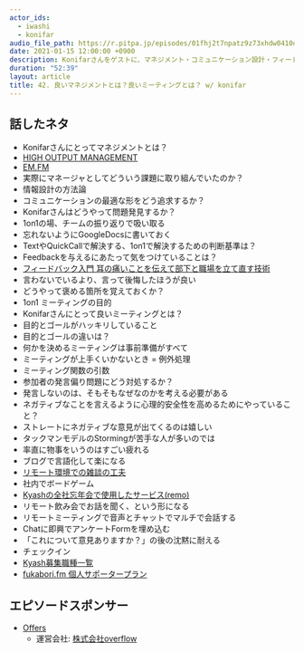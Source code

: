 ```yaml
---
actor_ids:
  - iwashi
  - konifar
audio_file_path: https://r.pitpa.jp/episodes/01fhj2t7npatz9z73xhdw0410d.mp3
date: 2021-01-15 12:00:00 +0900
description: Konifarさんをゲストに、マネジメント・コミュニケーション設計・フィードバックプラクティス・ミーティングなどについて語っていただいたエピソードです。
duration: "52:39"
layout: article
title: 42. 良いマネジメントとは？良いミーティングとは？ w/ konifar
---
```


## 話したネタ

- Konifarさんにとってマネジメントとは？
- [HIGH OUTPUT MANAGEMENT](https://amzn.to/3iiEdkP)
- [EM.FM](https://anchor.fm/em-fm)
- 実際にマネージャとしてどういう課題に取り組んでいたのか？
- 情報設計の方法論
- コミュニケーションの最適な形をどう追求するか？
- Konifarさんはどうやって問題発見するか？
- 1on1の場、チームの振り返りで吸い取る
- 忘れないようにGoogleDocsに書いておく
- TextやQuickCallで解決する、1on1で解決するための判断基準は？
- Feedbackを与えるにあたって気をつけていることは？
- [フィードバック入門 耳の痛いことを伝えて部下と職場を立て直す技術](https://amzn.to/39C5daW)
- 言わないでいるより、言って後悔したほうが良い
- どうやって褒める箇所を覚えておくか？
- 1on1 ミーティングの目的
- Konifarさんにとって良いミーティングとは？
- 目的とゴールがハッキリしていること
- 目的とゴールの違いは？
- 何かを決めるミーティングは事前準備がすべて
- ミーティングが上手くいかないとき = 例外処理
- ミーティング関数の引数
- 参加者の発言偏り問題にどう対処するか？
- 発言しないのは、そもそもなぜなのかを考える必要がある
- ネガティブなことを言えるように心理的安全性を高めるためにやっていること？
- ストレートにネガティブな意見が出てくるのは嬉しい
- タックマンモデルのStormingが苦手な人が多いのでは
- 率直に物事をいうのはすごい疲れる
- ブログで言語化して楽になる
- [リモート環境での雑談の工夫](https://konifar-zatsu.hatenadiary.jp/entry/2020/12/22/223122)
- 社内でボードゲーム
- [Kyashの全社忘年会で使用したサービス(remo)](Kyashの全社忘年会で使用したサービスremo)
- リモート飲み会でお話を聞く、という形になる
- リモートミーティングで音声とチャットでマルチで会話する
- Chatに即興でアンケートFormを埋め込む
- 「これについて意見ありますか？」の後の沈黙に耐える
- チェックイン
- [Kyash募集職種一覧](https://open.talentio.com/1/c/kyash/requisitions/232)
- [fukabori.fm 個人サポータープラン](https://www.patreon.com/fukabori)

## エピソードスポンサー

- [Offers](https://offers.jp/) 
  -  運営会社: [株式会社overflow](https://overflow.co.jp/)

